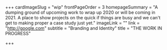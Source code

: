 +++
cardImageSlug = "wip"
frontPageOrder = 3
homepageSummary = "A dumping ground of upcoming work to wrap up 2020 or will be coming in 2021. A place to show projects on the quick if things are busy and we can't get to making proper a case study just yet."
imageLink = ""
link = "http://google.com"
subtitle = "Branding and Identity"
title = "THE WORK IN PROGRESS"

+++
